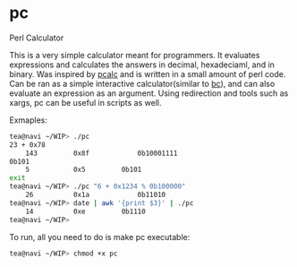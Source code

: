 # pc
Perl Calculator

This is a very simple calculator meant for programmers. It evaluates expressions and calculates the answers in decimal, hexadeciaml, and in binary. Was inspired by [pcalc](https://vapier.github.io/pcalc/) and is written in a small amount of perl code. Can be ran as a simple interactive calculator(similar to [bc](https://www.gnu.org/software/bc/)), and can also evaluate an expression as an argument. Using redirection and tools such as xargs, pc can be useful in scripts as well.

Exmaples:
```Bash
tea@navi ~/WIP> ./pc
23 + 0x78
	143			0x8f			0b10001111
0b101
	5			0x5			0b101
exit
tea@navi ~/WIP> ./pc "6 + 0x1234 % 0b100000"
	26			0x1a			0b11010
tea@navi ~/WIP> date | awk '{print $3}' | ./pc
	14			0xe			0b1110
tea@navi ~/WIP>
```

To run, all you need to do is make pc executable:
```Bash
tea@navi ~/WIP> chmod +x pc
```
